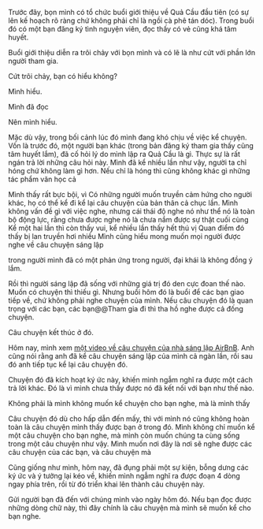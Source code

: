 Trước đây, bọn mình có tổ chức buổi giới thiệu về Quả Cầu đầu tiên (có sự lên kế hoạch rõ ràng chứ không phải chỉ là ngồi cà phê tán dóc). Trong buổi đó có một bạn đăng ký tình nguyện viên, đọc thấy có vẻ cũng khá tâm huyết.

Buổi giới thiệu diễn ra trôi chảy với bọn mình và có lẽ là như cứt với phần lớn người tham gia.

Cứt trôi chảy, bạn có hiểu không?

Mình hiểu. 

Mình đã đọc

Nên mình hiểu.

Mặc dù vậy, trong bối cảnh lúc đó mình đang khó chịu về việc kể chuyện. Vốn là trước đó, một người bạn khác (trong bản đăng ký tham gia thấy cũng tâm huyết lắm), đã cố hỏi lý do mình lập ra Quả Cầu là gì. Thực sự là rất ngán trả lời những câu hỏi này. 
Mình đã kể nhiều lần như vậy, người ta chỉ hóng chứ không làm gì hơn. Nếu chỉ là hóng thì cũng không khác gì những tác phẩm văn học cả

Mình thấy rất bực bội, vì 
Có những người muốn truyền cảm hứng cho người khác, họ có thể kể đi kể lại câu chuyện của bản thân cả chục lần.
Mình không vấn đề gì với việc nghe, nhưng cái thái độ nghe nó như thể nó là toàn bộ động lực, rằng chưa được nghe nó là chưa nắm được sự thật cuối cùng
Kể một hai lần thì còn thấy vui, kể nhiều lần thấy hết thú vị
Quan điểm đó thấy bị lan truyền hơi nhiều
Mình cũng hiểu mong muốn mọi người được nghe về câu chuyện sáng lập

trong người mình đã có một phản ứng trong người, đại khái là không đồng ý lắm.

Rồi thì người sáng lập đã sống với những giá trị đó den cực đoan thế nào. Muốn có chuyện thì thiếu gì. Nhưng buổi hôm đó là buổi để các bạn giao tiếp về, chứ không phải nghe chuyện của mình. Nếu câu chuyện đó là quan trọng với các bạn, các bạn@@Tham gia đi thì tha hồ nghe được cả đống chuyện.

Câu chuyện kết thúc ở đó.

Hôm nay, mình xem [một video về câu chuyện của nhà sáng lập AirBnB](https://youtu.be/RfWgVWGEuGE?si=Wl3MVAhurxsycGHg&t=1384). Anh cũng nói rằng anh đã kể câu chuyện sáng lập của mình cả ngàn lần, rồi sau đó anh tiếp tục kể lại câu chuyện đó.

Chuyện đó đã kích hoạt ký ức này, khiến mình ngẫm nghĩ ra được một cách trả lời khác. Đó là vì mình chưa thấy được nó đã kết nối với bạn như thế nào.

Không phải là mình không muốn kể chuyện cho bạn nghe, mà là mình thấy 

Câu chuyện đó dù cho hấp dẫn đến mấy, thì với mình nó cũng không hoàn toàn là câu chuyện mình thấy được bạn ở trong đó. Mình không chỉ muốn kể một câu chuyện cho bạn nghe, mà mình còn muốn chúng ta cùng sống trong một câu chuyện như vậy. Mình muốn nơi đây là nơi sẽ nghe được các câu chuyện của các bạn, và câu chuyện mà 

Cũng giống như mình, hôm nay, đã đụng phải một sự kiện, bỗng dưng các ký ức và ý tưởng lại kéo về, khiến mình ngẫm nghĩ ra được đoạn 4 dòng ngay phía trên, rồi từ đó triển khai lên thành câu chuyện này. 

Gửi người bạn đã đến với chúng mình vào ngày hôm đó. Nếu bạn đọc được những dòng chữ này, thì đây chính là câu chuyện mà mình sẽ muốn kể cho bạn nghe.